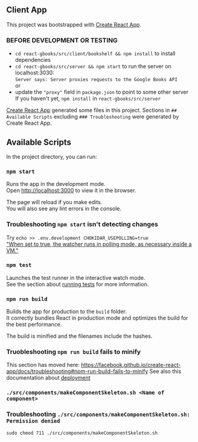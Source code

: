 ## Client App

This project was bootstrapped with [Create React App](https://github.com/facebook/create-react-app).

### BEFORE DEVELOPMENT OR TESTING
  * `cd react-gbooks/src/client/bookshelf && npm install` to install dependencies 
  * `cd react-gbooks/src/server && npm start` to run the server on localhost:3030:  
    `Server says: Server proxies requests to the Google Books API`  
  or 
  * update the `"proxy"` field in `package.json` to point to some other server  
  If you haven't yet, `npm install` in `react-gbooks/src/server`

[Create React App](https://github.com/facebook/create-react-app) generated some files in this project.
Sections in `## Available Scripts` excluding `### Troubleshooting` were generated by Create React App.

## Available Scripts

In the project directory, you can run:

### `npm start`

Runs the app in the development mode.<br>
Open [http://localhost:3000](http://localhost:3000) to view it in the browser.

The page will reload if you make edits.<br>
You will also see any lint errors in the console.


### Troubleshooting `npm start` isn't detecting changes
Try `echo >> .env.development CHOKIDAR_USEPOLLING=true`  
["When set to true, the watcher runs in polling mode, as necessary inside a VM."](https://facebook.github.io/create-react-app/docs/advanced-configuration#CHOKIDAR_USEPOLLING)


### `npm test`

Launches the test runner in the interactive watch mode.<br>
See the section about [running tests](https://facebook.github.io/create-react-app/docs/running-tests) for more information.

### `npm run build`

Builds the app for production to the `build` folder.<br>
It correctly bundles React in production mode and optimizes the build for the best performance.

The build is minified and the filenames include the hashes.<br>

### Truobleshooting `npm run build` fails to minify

This section has moved here: https://facebook.github.io/create-react-app/docs/troubleshooting#npm-run-build-fails-to-minify
See also this documentation about [deployment](https://facebook.github.io/create-react-app/docs/deployment)

### `./src/components/makeComponentSkeleton.sh <Name of component>`   

### Troubleshooting `./src/components/makeComponentSkeleton.sh: Permission denied`
`sudo chmod 711 ./src/components/makeComponentSkeleton.sh`
